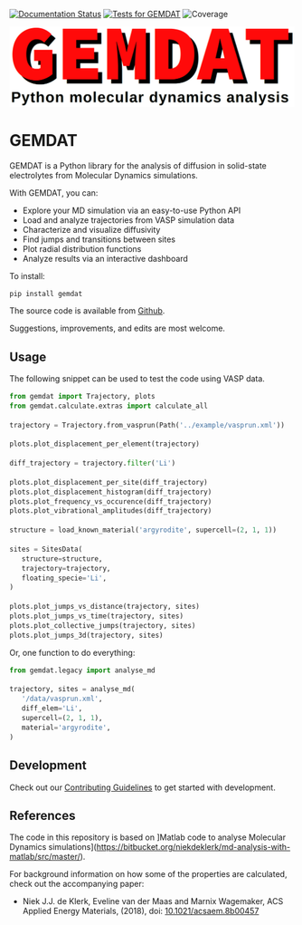 [![Documentation Status](https://readthedocs.org/projects/gemdat/badge/?version=latest)](https://gemdat.readthedocs.io/en/latest/?badge=latest)
[![Tests for GEMDAT](https://github.com/GEMDAT-repos/GEMDAT/actions/workflows/tests.yaml/badge.svg)](https://github.com/GEMDAT-repos/GEMDAT/actions/workflows/tests.yaml)
![Coverage](https://img.shields.io/endpoint?url=https://gist.githubusercontent.com/v1kko/330d6e711de3420b7503d54756dc011c/raw/covbadge.json)
<!-- [![PyPI - Python Version](https://img.shields.io/pypi/pyversions/XXX)](https://pypi.org/project/XXX/) -->
<!-- [![PyPI](https://img.shields.io/pypi/v/XXX.svg?style=flat)](https://pypi.org/project/XXX/) -->

![GEMDAT banner](https://raw.githubusercontent.com/GEMDAT-repos/GEMDAT/main/src/data/logo.png)

# GEMDAT

GEMDAT is a Python library for the analysis of diffusion in solid-state electrolytes from Molecular Dynamics simulations.

With GEMDAT, you can:

- Explore your MD simulation via an easy-to-use Python API
- Load and analyze trajectories from VASP simulation data
- Characterize and visualize diffusivity
- Find jumps and transitions between sites
- Plot radial distribution functions
- Analyze results via an interactive dashboard

To install:

```console
pip install gemdat
```

The source code is available from [Github](https://github.com/GEMDAT-repos/GEMDAT).

Suggestions, improvements, and edits are most welcome.

## Usage

The following snippet can be used to test the code using VASP data.

```python
from gemdat import Trajectory, plots
from gemdat.calculate.extras import calculate_all

trajectory = Trajectory.from_vasprun(Path('../example/vasprun.xml'))

plots.plot_displacement_per_element(trajectory)

diff_trajectory = trajectory.filter('Li')

plots.plot_displacement_per_site(diff_trajectory)
plots.plot_displacement_histogram(diff_trajectory)
plots.plot_frequency_vs_occurence(diff_trajectory)
plots.plot_vibrational_amplitudes(diff_trajectory)

structure = load_known_material('argyrodite', supercell=(2, 1, 1))

sites = SitesData(
   structure=structure,
   trajectory=trajectory,
   floating_specie='Li',
)

plots.plot_jumps_vs_distance(trajectory, sites)
plots.plot_jumps_vs_time(trajectory, sites)
plots.plot_collective_jumps(trajectory, sites)
plots.plot_jumps_3d(trajectory, sites)
```

Or, one function to do everything:

```python
from gemdat.legacy import analyse_md

trajectory, sites = analyse_md(
   '/data/vasprun.xml',
   diff_elem='Li',
   supercell=(2, 1, 1),
   material='argyrodite',
)
```

## Development

Check out our [Contributing Guidelines](CONTRIBUTING.md#Getting-started-with-development) to get started with development.

## References

The code in this repository is based on ]Matlab code to analyse Molecular Dynamics simulations](https://bitbucket.org/niekdeklerk/md-analysis-with-matlab/src/master/).

For background information on how some of the properties are calculated, check out the accompanying paper:

- Niek J.J. de Klerk, Eveline van der Maas and Marnix Wagemaker, ACS Applied Energy Materials, (2018), doi: [10.1021/acsaem.8b00457](https://doi.org/10.1021/acsaem.8b00457)
